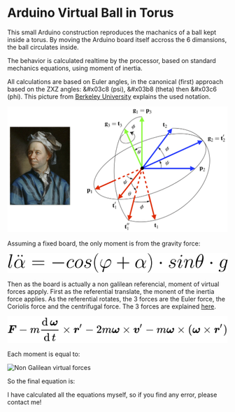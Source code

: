 # Arduino Virtual Ball in Torus

This small Arduino construction reproduces the machanics of a ball kept inside a torus. By moving the Arduino board itself accross the 6 dimansions, the ball circulates inside.

The behavior is calculated realtime by the processor, based on standard mechanics equations, using moment of inertia.

All calculations are based on Euler angles, in the canonical (first) approach based on the ZXZ angles: &#x03c8 (psi), &#x03b8 (theta) then &#x03c6 (phi). This picture from [Berkeley University](https://rotations.berkeley.edu/the-euler-angle-parameterization/) explains the used notation.

![Euler angles](./euler-angles.png)

Assuming a fixed board, the only moment is from the gravity force:

![Moment from gravity force](./equ-gravity.svg)

Then as the board is actually a non galilean referencial, moment of virtual forces appply. First as the referential translate, the monent of the inertia force applies. As the referential rotates, the 3 forces are the Euler force, the Coriolis force and the centrifugal force. The 3 forces are explained [here](https://en.wikipedia.org/wiki/Coriolis_force).

![Non Galilean virtual forces](./non_galilean_virtual_forces.svg)

Each moment is equal to:

![Non Galilean virtual forces](.equ-virtualForces.svg)

So the final equation is:

I have calculated all the equations myself, so if you find any error, please contact me!